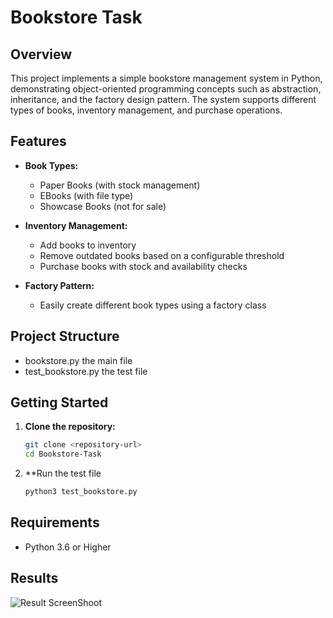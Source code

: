 # Bookstore Task

## Overview

This project implements a simple bookstore management system in Python, demonstrating object-oriented programming concepts such as abstraction, inheritance, and the factory design pattern. The system supports different types of books, inventory management, and purchase operations.

## Features

- **Book Types:**  
  - Paper Books (with stock management)
  - EBooks (with file type)
  - Showcase Books (not for sale)

- **Inventory Management:**  
  - Add books to inventory  
  - Remove outdated books based on a configurable threshold  
  - Purchase books with stock and availability checks

- **Factory Pattern:**  
  - Easily create different book types using a factory class

## Project Structure
  - bookstore.py the main file
  - test_bookstore.py the test file


## Getting Started

1. **Clone the repository:**
   ```bash
   git clone <repository-url>
   cd Bookstore-Task

2. **Run the test file
    ````bash
    python3 test_bookstore.py


## Requirements
  - Python 3.6 or Higher

## Results
![Result ScreenShoot](./images/image.png)


